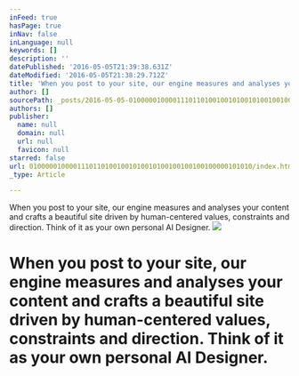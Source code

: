 ```yaml
---
inFeed: true
hasPage: true
inNav: false
inLanguage: null
keywords: []
description: ''
datePublished: '2016-05-05T21:39:38.631Z'
dateModified: '2016-05-05T21:38:29.712Z'
title: 'When you post to your site, our engine measures and analyses your content and crafts a beautiful site driven by human-centered values, constraints and direction. Think of it as your own personal AI Designer.'
author: []
sourcePath: _posts/2016-05-05-01000001000011101101001001010010100100100100100000101010.md
authors: []
publisher:
  name: null
  domain: null
  url: null
  favicon: null
starred: false
url: 01000001000011101101001001010010100100100100100000101010/index.html
_type: Article

---
```

When you post to your site, our engine measures and analyses your content and crafts a beautiful site driven by human-centered values, constraints and direction. Think of it as your own personal AI Designer.
![](https://the-grid-user-content.s3-us-west-2.amazonaws.com/a842c7f9-2279-49df-b5d3-201c5bdad2e4.jpg)

# When you post to your site, our engine measures and analyses your content and crafts a beautiful site driven by human-centered values, constraints and direction. Think of it as your own personal AI Designer.